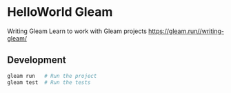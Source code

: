 # HelloWorld Gleam 

Writing Gleam
Learn to work with Gleam projects
<https://gleam.run//writing-gleam/>

## Development

```sh
gleam run   # Run the project
gleam test  # Run the tests
```
